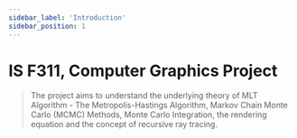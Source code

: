 ```yaml
---
sidebar_label: 'Introduction'
sidebar_position: 1
---
```

# IS F311, Computer Graphics Project    
>The project aims to understand the underlying theory of MLT Algorithm - The Metropolis-Hastings Algorithm, Markov Chain Monte Carlo (MCMC) Methods, Monte Carlo Integration, the rendering equation and the concept of recursive ray tracing.

    

